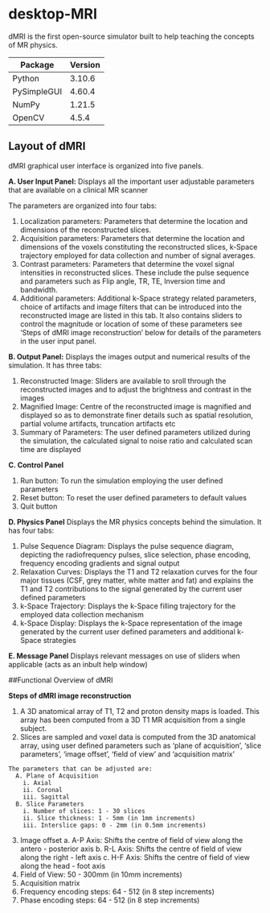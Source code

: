 # desktop-MRI
dMRI is the first open-source simulator built to help teaching the concepts of MR physics.

| Package     | Version |
|-------------|---------|
| Python      | 3.10.6  |
| PySimpleGUI | 4.60.4  |
| NumPy       | 1.21.5  |
| OpenCV      | 4.5.4   |

## Layout of dMRI

dMRI graphical user interface is organized into five panels.

**A. User Input Panel:**
Displays all the important user adjustable parameters that are available on a clinical MR scanner 

The parameters are organized into four tabs:  
  1. Localization parameters: Parameters that determine the location and dimensions of the reconstructed slices.
  2. Acquisition parameters: Parameters that determine the location and dimensions of the voxels constituting the reconstructed slices, k-Space trajectory employed for       data collection and number of signal averages.
  3. Contrast parameters: Parameters that determine the voxel signal intensities in reconstructed slices. These include the pulse sequence and parameters such as Flip      angle, TR, TE, Inversion time and bandwidth.
  4. Additional parameters: Additional k-Space strategy related parameters, choice of artifacts and image filters that can be introduced into the reconstructed image         are listed in this tab. It also contains sliders to control the magnitude or location of some of these parameters see ‘Steps of dMRI image reconstruction’ below       for details of the parameters in the user input panel.
  
**B. Output Panel:**
Displays the images output and numerical results of the simulation. It has three tabs:

  1. Reconstructed Image: Sliders are available to sroll through the reconstructed images and to adjust the brightness and contrast in the images
  2. Magnified Image: Centre of the reconstructed image is magnified and displayed so as to demonstrate finer details such as spatial resolution, partial volume              artifacts, truncation artifacts etc
   3. Summary of Parameters: The user defined parameters utilized during the simulation, the calculated signal to noise ratio and calculated scan time are displayed

**C. Control Panel**

  1. Run button: To run the simulation employing the user defined parameters
  2. Reset button: To reset the user defined parameters to default values
  3. Quit button

**D. Physics Panel**
Displays the MR physics concepts behind the simulation. It has four tabs:

  1. Pulse Sequence Diagram: Displays the pulse sequence diagram, depicting the radiofrequency pulses, slice selection, phase encoding, frequency encoding gradients          and signal output 
  2. Relaxation Curves: Displays the T1 and T2 relaxation curves for the four major tissues (CSF, grey matter, white matter and fat) and explains the T1 and T2               contributions to the signal generated by the current user defined parameters
  3. k-Space Trajectory: Displays the k-Space filling trajectory for the employed data collection mechanism 
  4. k-Space Display: Displays the k-Space representation of the image generated by the current user defined parameters and additional k-Space strategies 

**E. Message Panel**
Displays relevant messages on use of sliders when applicable (acts as an inbult help window)

##Functional Overview of dMRI

**Steps of dMRI image reconstruction**
  1. A 3D anatomical array of T1, T2 and proton density maps is loaded. This array has been computed from a 3D T1 MR acquisition from a single subject.
  2. Slices are sampled and voxel data is computed from the 3D anatomical array, using user defined parameters such as ‘plane of acquisition’, ‘slice parameters’,          ‘image offset’, ‘field of view’ and ‘acquisition matrix’
 
    The parameters that can be adjusted are:
      A. Plane of Acquisition
        i. Axial 
        ii. Coronal
        iii. Sagittal
      B. Slice Parameters
        i. Number of slices: 1 - 30 slices
        ii. Slice thickness: 1 - 5mm (in 1mm increments)
        iii. Interslice gaps: 0 - 2mm (in 0.5mm increments)
  3. Image offset
      a. A-P Axis: Shifts the centre of field of view along the antero - posterior axis
      b. R-L Axis: Shifts the centre of field of view along the right - left axis
      c. H-F Axis: Shifts the centre of field of view along the head - foot axis
  4. Field of View: 50 - 300mm (in 10mm increments)
  5. Acquisition matrix
  6. Frequency encoding steps: 64 - 512 (in 8 step increments) 
  7. Phase encoding steps: 64 - 512 (in 8 step increments)




